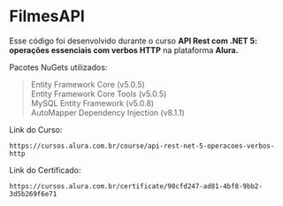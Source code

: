 # FilmesAPI

Esse código foi desenvolvido durante o curso <b>API Rest com .NET 5: operações essenciais com verbos HTTP</b> na plataforma <b>Alura.</b>

Pacotes NuGets utilizados:<br>
 > Entity Framework Core (v5.0.5)<br>
  Entity Framework Core Tools (v5.0.5)<br>
  MySQL Entity Framework (v5.0.8)<br>
  AutoMapper Dependency Injection (v8.1.1)<br>

Link do Curso:
```
https://cursos.alura.com.br/course/api-rest-net-5-operacoes-verbos-http
```

Link do Certificado:
```
https://cursos.alura.com.br/certificate/90cfd247-ad81-4bf8-9bb2-3d5b269f6e71
```
